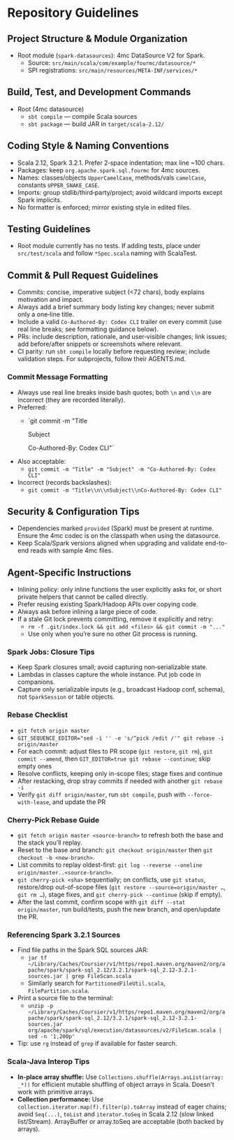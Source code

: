 # Repository Guidelines

## Project Structure & Module Organization
- Root module (`spark-datasources`): 4mc DataSource V2 for Spark.
  - Source: `src/main/scala/com/example/fourmc/datasource/*`
  - SPI registrations: `src/main/resources/META-INF/services/*`

## Build, Test, and Development Commands
- Root (4mc datasource)
  - `sbt compile` — compile Scala sources
  - `sbt package` — build JAR in `target/scala-2.12/`

## Coding Style & Naming Conventions
- Scala 2.12, Spark 3.2.1. Prefer 2‑space indentation; max line ~100 chars.
- Packages: keep `org.apache.spark.sql.fourmc` for 4mc sources.
- Names: classes/objects `UpperCamelCase`, methods/vals `camelCase`, constants `UPPER_SNAKE_CASE`.
- Imports: group stdlib/third‑party/project; avoid wildcard imports except Spark implicits.
- No formatter is enforced; mirror existing style in edited files.

## Testing Guidelines
- Root module currently has no tests. If adding tests, place under `src/test/scala` and follow `*Spec.scala` naming with ScalaTest.

## Commit & Pull Request Guidelines
- Commits: concise, imperative subject (<72 chars), body explains motivation and impact.
- Always add a brief summary body listing key changes; never submit only a one‑line title.
- Include a valid `Co-Authored-By: Codex CLI` trailer on every commit (use real line breaks; see formatting guidance below).
- PRs: include description, rationale, and user‑visible changes; link issues; add before/after snippets or screenshots where relevant.
- CI parity: run `sbt compile` locally before requesting review; include validation steps. For subprojects, follow their AGENTS.md.

### Commit Message Formatting
- Always use real line breaks inside bash quotes; both `\n` and `\\n` are incorrect (they are recorded literally).
- Preferred:
  - `git commit -m "Title

    Subject

    Co-Authored-By: Codex CLI"`
- Also acceptable:
  - `git commit -m "Title" -m "Subject" -m "Co-Authored-By: Codex CLI"`
- Incorrect (records backslashes):
  - `git commit -m "Title\\n\\nSubject\\nCo-Authored-By: Codex CLI"`

## Security & Configuration Tips
- Dependencies marked `provided` (Spark) must be present at runtime. Ensure the 4mc codec is on the classpath when using the datasource.
- Keep Scala/Spark versions aligned when upgrading and validate end-to-end reads with sample 4mc files.

## Agent-Specific Instructions
- Inlining policy: only inline functions the user explicitly asks for, or short private helpers that cannot be called directly.
- Prefer reusing existing Spark/Hadoop APIs over copying code.
- Always ask before inlining a large piece of code.
- If a stale Git lock prevents committing, remove it explicitly and retry:
  - `rm -f .git/index.lock && git add <files> && git commit -m "..."`
  - Use only when you’re sure no other Git process is running.

### Spark Jobs: Closure Tips
- Keep Spark closures small; avoid capturing non‑serializable state.
- Lambdas in classes capture the whole instance. Put job code in companions.
- Capture only serializable inputs (e.g., broadcast Hadoop conf, schema), not `SparkSession` or table objects.

### Rebase Checklist
- `git fetch origin master`
- `GIT_SEQUENCE_EDITOR="sed -i '' -e 's/^pick /edit /'" git rebase -i origin/master`
- For each commit: adjust files to PR scope (`git restore`, `git rm`), `git commit --amend`, then `GIT_EDITOR=true git rebase --continue`; skip empty ones
- Resolve conflicts, keeping only in-scope files; stage fixes and continue
- After restacking, drop stray commits if needed with another `git rebase -i`
- Verify `git diff origin/master`, run `sbt compile`, push with `--force-with-lease`, and update the PR

### Cherry-Pick Rebase Guide
- `git fetch origin master <source-branch>` to refresh both the base and the stack you’ll replay.
- Reset to the base and branch: `git checkout origin/master` then `git checkout -b <new-branch>`.
- List commits to replay oldest-first: `git log --reverse --oneline origin/master..<source-branch>`.
- `git cherry-pick <sha>` sequentially; on conflicts, use `git status`, restore/drop out-of-scope files (`git restore --source=origin/master …`, `git rm …`), stage fixes, and `git cherry-pick --continue` (skip if empty).
- After the last commit, confirm scope with `git diff --stat origin/master`, run build/tests, push the new branch, and open/update the PR.

### Referencing Spark 3.2.1 Sources
- Find file paths in the Spark SQL sources JAR:
  - `jar tf ~/Library/Caches/Coursier/v1/https/repo1.maven.org/maven2/org/apache/spark/spark-sql_2.12/3.2.1/spark-sql_2.12-3.2.1-sources.jar | grep FileScan.scala`
  - Similarly search for `PartitionedFileUtil.scala`, `FilePartition.scala`.
- Print a source file to the terminal:
  - `unzip -p ~/Library/Caches/Coursier/v1/https/repo1.maven.org/maven2/org/apache/spark/spark-sql_2.12/3.2.1/spark-sql_2.12-3.2.1-sources.jar org/apache/spark/sql/execution/datasources/v2/FileScan.scala | sed -n '1,200p'`
- Tip: use `rg` instead of `grep` if available for faster search.

### Scala-Java Interop Tips
- **In-place array shuffle:** Use `Collections.shuffle(Arrays.asList(array: _*))` for efficient mutable shuffling of object arrays in Scala. Doesn't work with primitive arrays.
- **Collection performance:** Use `collection.iterator.map(f).filter(p).toArray` instead of eager chains; avoid `Seq(...)`, `toList` and `iterator.toSeq` in Scala 2.12 (slow linked list/Stream). ArrayBuffer or array.toSeq are acceptable (both backed by arrays).
